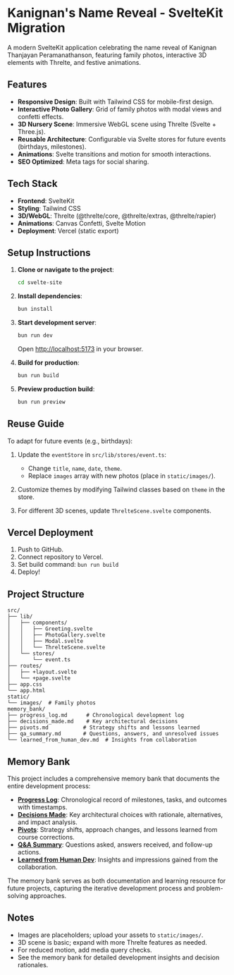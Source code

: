 # Kanignan's Name Reveal - SvelteKit Migration

A modern SvelteKit application celebrating the name reveal of Kanignan Thanjayan Peramanathanson, featuring family photos, interactive 3D elements with Threlte, and festive animations.

## Features

- **Responsive Design**: Built with Tailwind CSS for mobile-first design.
- **Interactive Photo Gallery**: Grid of family photos with modal views and confetti effects.
- **3D Nursery Scene**: Immersive WebGL scene using Threlte (Svelte + Three.js).
- **Reusable Architecture**: Configurable via Svelte stores for future events (birthdays, milestones).
- **Animations**: Svelte transitions and motion for smooth interactions.
- **SEO Optimized**: Meta tags for social sharing.

## Tech Stack

- **Frontend**: SvelteKit
- **Styling**: Tailwind CSS
- **3D/WebGL**: Threlte (@threlte/core, @threlte/extras, @threlte/rapier)
- **Animations**: Canvas Confetti, Svelte Motion
- **Deployment**: Vercel (static export)

## Setup Instructions

1. **Clone or navigate to the project**:
   ```sh
   cd svelte-site
   ```

2. **Install dependencies**:
   ```sh
   bun install
   ```

3. **Start development server**:
   ```sh
   bun run dev
   ```
   Open [http://localhost:5173](http://localhost:5173) in your browser.

4. **Build for production**:
   ```sh
   bun run build
   ```

5. **Preview production build**:
   ```sh
   bun run preview
   ```

## Reuse Guide

To adapt for future events (e.g., birthdays):

1. Update the `eventStore` in `src/lib/stores/event.ts`:
   - Change `title`, `name`, `date`, `theme`.
   - Replace `images` array with new photos (place in `static/images/`).

2. Customize themes by modifying Tailwind classes based on `theme` in the store.

3. For different 3D scenes, update `ThrelteScene.svelte` components.

## Vercel Deployment

1. Push to GitHub.
2. Connect repository to Vercel.
3. Set build command: `bun run build`
4. Deploy!

## Project Structure

```
src/
├── lib/
│   ├── components/
│   │   ├── Greeting.svelte
│   │   ├── PhotoGallery.svelte
│   │   ├── Modal.svelte
│   │   └── ThrelteScene.svelte
│   └── stores/
│       └── event.ts
├── routes/
│   ├── +layout.svelte
│   └── +page.svelte
├── app.css
└── app.html
static/
└── images/  # Family photos
memory_bank/
├── progress_log.md      # Chronological development log
├── decisions_made.md    # Key architectural decisions
├── pivots.md           # Strategy shifts and lessons learned
├── qa_summary.md       # Questions, answers, and unresolved issues
└── learned_from_human_dev.md  # Insights from collaboration
```

## Memory Bank

This project includes a comprehensive memory bank that documents the entire development process:

- **[Progress Log](memory_bank/progress_log.md)**: Chronological record of milestones, tasks, and outcomes with timestamps.
- **[Decisions Made](memory_bank/decisions_made.md)**: Key architectural choices with rationale, alternatives, and impact analysis.
- **[Pivots](memory_bank/pivots.md)**: Strategy shifts, approach changes, and lessons learned from course corrections.
- **[Q&A Summary](memory_bank/qa_summary.md)**: Questions asked, answers received, and follow-up actions.
- **[Learned from Human Dev](memory_bank/learned_from_human_dev.md)**: Insights and impressions gained from the collaboration.

The memory bank serves as both documentation and learning resource for future projects, capturing the iterative development process and problem-solving approaches.

## Notes

- Images are placeholders; upload your assets to `static/images/`.
- 3D scene is basic; expand with more Threlte features as needed.
- For reduced motion, add media query checks.
- See the memory bank for detailed development insights and decision rationales.
